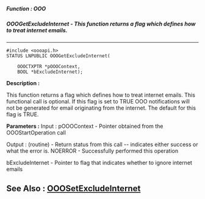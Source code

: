 ##### Function : OOO
##### OOOGetExcludeInternet - This function returns a flag which defines how to treat internet emails. 
---
```
#include <oooapi.h>
STATUS LNPUBLIC OOOGetExcludeInternet(

	OOOCTXPTR *pOOOContext,
	BOOL *bExcludeInternet);
```
**Description :**

This function returns a flag which defines how to treat internet emails.  This 
functional call is optional.   If this flag is set to TRUE OOO notifications 
will not be generated for email originating from the internet.  The default for 
this flag is TRUE.

**Parameters :**
Input :
pOOOContext  -  Pointer obtained from the OOOStartOperation call

Output :
(routine)  -  Return status from this call -- indicates either success or what the error is. 
NOERROR - Successfully performed this operation


bExcludeInternet  -  Pointer to flag that indicates whether to ignore internet emails 


**See Also :**
[OOOSetExcludeInternet](/reference/Func/OOOSetExcludeInternet)
---
